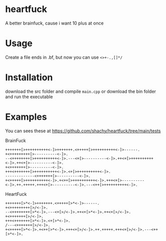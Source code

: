 # heartfuck
A better brainfuck, cause i want 10 plus at once

# Usage
Create a file ends in .bf, but now you can use `<>+-.,[]*/`

# Installation
download the src folder and compile `main.cpp` or download the bin folder and run the executable

# Examples
You can sees these at https://github.com/shachy/heartfuck/tree/main/tests

BrainFuck
```bf
+++++++[>++++++++++<-]>+++++++.<+++++[>++++++++++<-]>------.
+<+++++++++[>----------<-]>.
--<++++++++[>++++++++++<-]>.---<+[>----------<-]>.++<+[>++++++++++<-]>.++<+[>----------<-]>.
+<+++++++[>----------<-]>.
+++<+++++++[>++++++++++<-]>.<+[>++++++++++<-]>.
-------------<+++++++[>----------<-]>.
+<+++++[>++++++++++<-]>.+<++[>++++++++++<-]>.+++<+[>----------<-]>.++.+++++.+++<+[>----------<-]>.---<++[>++++++++++<-]>.
```

HeartFuck
```bf
+++++++[>*<-]>+++++++.<+++++[>*<-]>------.
+<+++++++++[>/<-]>.
--<++++++++[>*<-]>.---<+[>/<-]>.++<+[>*<-]>.++<+[>/<-]>.
+<+++++++[>/<-]>.
+++<+++++++[>*<-]>.<+[>*<-]>.
/---<+++++++[>/<-]>.
+<+++++[>*<-]>.+<++[>*<-]>.+++<+[>/<-]>.++.+++++.+++<+[>/<-]>.---<++[>*<-]>.
```
